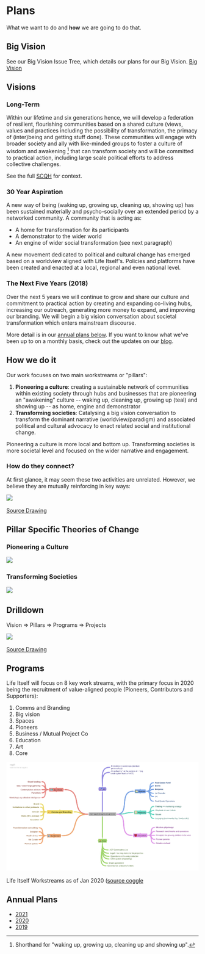 # Plans

What we want to do and **how** we are going to do that.

## Big Vision 

See our Big Vision Issue Tree, which details our plans for our Big Vision. [Big Vision](https://coggle.it/diagram/X5foU48kvlUMpNq_/t/big-vision-conversation-issue-tree-and-is-widely-adopted)

## Visions

### Long-Term

Within our lifetime and six generations hence, we will develop a federation of resilient, flourishing communities based on a shared culture (views, values and practices including the possibility of transformation, the primacy of (inter)being and getting stuff done). These communities will engage with broader society and ally with like-minded groups to foster a culture of wisdom and awakening [^1] that can transform society and will be committed to practical action, including large scale political efforts to address collective challenges.
 
See the full [SCQH](/scqh/) for context.

[^1]: Shorthand for "waking up, growing up, cleaning up and showing up".

### 30 Year Aspiration

A new way of being (waking up, growing up, cleaning up, showing up) has been sustained materially and psycho-socially over an extended period by a networked community. A community that is acting as:

* A home for transformation for its participants
* A demonstrator to the wider world
* An engine of wider social transformation (see next paragraph)

A new movement dedicated to political and cultural change has emerged based on a worldview aligned with Life Itself's. Policies and platforms have been created and enacted at a local, regional and even national level.

### The Next Five Years (2018)

Over the next 5 years we will continue to grow and share our culture and commitment to practical action by creating and expanding co-living hubs, increasing our outreach, generating more money to expand, and improving our branding. We will begin a big vision conversation about societal transformation which enters mainstream discourse.

More detail is in our [annual plans below](#annual-plans). If you want to know what we've been up to on a monthly basis, check out the updates on our [blog](https://lifeitself.us/blog/).

## How we do it

Our work focuses on two main workstreams or "pillars":

1. **Pioneering a culture**: creating a sustainable network of communities within existing society through hubs and businesses that are pioneering an "awakening" culture -- waking up, cleaning up, growing up (teal) and showing up -- as home, engine and demonstrator
2. **Transforming societies**: Catalysing a big vision conversation to transform the dominant narrative (worldview/paradigm) and associated political and cultural advocacy to enact related social and institutional change.

Pioneering a culture is more local and bottom up. Transforming societies is more societal level and focused on the wider narrative and engagement.

### How do they connect?

At first glance, it may seem these two activities are unrelated. However, we believe they are mutually reinforcing in key ways:

<img src="https://docs.google.com/drawings/d/e/2PACX-1vSycO4GSuqaNQQJ_LRJ0pnVzRoKk_0JsrvcB8RYycv27-5Ko9cimvlKrW_y_33ldyB87bHNnlAyMx36/pub?w=983&amp;h=648">

[Source Drawing](https://docs.google.com/drawings/d/1lpXtY3p7NKfW1UO1RuJkjZAGI1OPzO0VvaiyqmJygso/edit)

## Pillar Specific Theories of Change

### Pioneering a Culture

<img src="https://docs.google.com/drawings/d/e/2PACX-1vSHKOtzHdms6phA--0uxBC462ZQE1r_gC_2d1FuB_N1CYguNLec1PBD4zUR0htcd0nFKQ7ZY4JiqTNC/pub?w=1291&amp;h=864">

### Transforming Societies

<img src="https://docs.google.com/drawings/d/e/2PACX-1vSRTcACwBvhCnIGyOn8PqWOWWmwVjnyad34oTGbXnsddMHyzV95tSGByzHuJik0f6N7L_aRoiSriko4/pub?w=1286&amp;h=966">


## Drilldown

Vision => Pillars => Programs => Projects

<img src="https://docs.google.com/drawings/d/e/2PACX-1vSGKcj-2KHgGBC_OSnq5_VUAVvCmnf-Upm0xEjast6mzDDzuGYCPKCA0VgDr89oq-iYAQ3BWSgZnsmi/pub?w=1664&amp;h=878">

[Source Drawing](https://docs.google.com/drawings/d/1Lw32SijYsQrVAg6ICsRyEo0VENYwvehqqcTEsf9UM1A/edit)

## Programs

Life Itself will focus on 8 key work streams, with the primary focus in 2020 being the recruitment of value-aligned people (Pioneers, Contributors and Supporters):

1. Comms and Branding
2. Big vision
3. Spaces
4. Pioneers
5. Business / Mutual Project Co 
6. Education 
7. Art
8. Core

![](./aet-workstreams-as-of-2020.png)

Life Itself Workstreams as of Jan 2020 ([source coggle](https://coggle.it/diagram/XiR1dpbiFfqK6G8n/t/life-itself-workstreams-as-of-2020)


## Annual Plans

* [2021](/plans/2021/)
* [2020](/plans/2020/)
* [2019](/plans/2019/)
